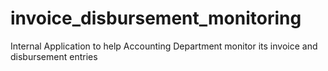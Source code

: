 # invoice_disbursement_monitoring
Internal Application to help Accounting Department monitor its invoice and disbursement entries
